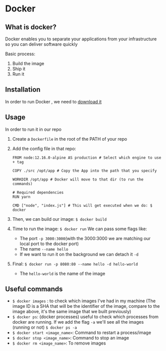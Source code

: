 # Docker

## What is docker?
Docker enables you to separate your applications from your infrastructure so you can deliver software quickly

Basic process:

1. Build the image
2. Ship it
3. Run it

## Installation
In order to run Docker , we need to [download it](https://www.docker.com/products/docker-desktop)

## Usage
In order to run it in our repo

1. Create a `Dockerfile` in the root of the PATH of your repo
2. Add the config file in that repo:

    ```docker
    FROM node:12.16.0-alpine AS production # Select which engine to use + tag

    COPY ./src /opt/app # Copy the App into the path that you specify

    WORKDIR /opt/app # Docker will move to that dir (to run the commands)

    # Required dependencies
    RUN yarn 

    CMD ["node", "index.js"] # This will get executed when we do: $ docker
    ```

3. Then, we can build our image: `$ docker build`
4. Time to run the image: `$ docker run` 
    We can pass some flags like:
    * The port `-p 3000:3000`(with the 3000:3000 we are matching our local port to the docker port)
    * The name `--name hello`
    * If we want to run it on the background we can detach it `-d`
5. Final: `$ docker run -p 8080:80 --name hello -d hello-world` 
    * The `hello-world` is the name of the image

## Useful commands

* `$ docker images` : to check which images I've had in my machine (The image ID is a SHA that will be the identifier of the image, compare to the image above, it's the same image that we built previously)
* `$ docker ps`: (docker processes) useful to check which  processes from docker are running. If we add the flag `-a` we'll see all the images (running or not) `$ docker ps -a`
* `$ docker start <image_name>`: Command to restart a process/image
* `$ docker stop <image_name>`: Command to stop an image
* `$ docker rm <image_name>`: To remove images